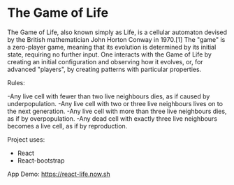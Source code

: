 # The Game of Life


The Game of Life, also known simply as Life, is a cellular automaton devised by the British mathematician John Horton Conway in 1970.[1]
The "game" is a zero-player game, meaning that its evolution is determined by its initial state, requiring no further input. One interacts with the Game of Life by creating an initial configuration and observing how it evolves, or, for advanced "players", by creating patterns with particular properties.


Rules:

-Any live cell with fewer than two live neighbours dies, as if caused by underpopulation.
-Any live cell with two or three live neighbours lives on to the next generation.
-Any live cell with more than three live neighbours dies, as if by overpopulation.
-Any dead cell with exactly three live neighbours becomes a live cell, as if by reproduction.


Project uses:
- React
- React-bootstrap


App Demo: https://react-life.now.sh
